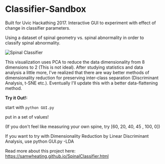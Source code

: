 # Classifier-Sandbox

Built for Uvic Hackathing 2017. Interactive GUI to experiment with effect of change in classifier parameters. 

Using a dataset of spinal geometry vs. spinal abnormality in order to classify spinal abnormality.

![Spinal Classifier](https://samwheating.github.io/images/Spinal_Classifier.jpg) 

This visualization uses PCA to reduce the data dimensionality from 8 dimensions to 2 (This is not ideal). 
After studying statistics and data analysis a little more, I've realized that there are way better methods of dimensionality reduction for preserving inter-class separation (Discriminant Analysis, t-SNE etc.). Eventually I'll update this with a better data-flattening method.

**Try it Out!:**

start with `python GUI.py`

put in a set of values!

(If you don't feel like measuring your own spine, try [60, 20, 40, 45 , 100, 0])

If you want to try with Dimensionality Reduction by Linear Discriminant Analysis, use python GUI.py -LDA

Read more about this project here: https://samwheating.github.io/SpinalClassifier.html
